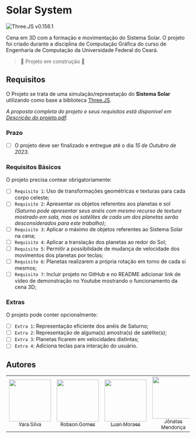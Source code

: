 # Solar System

![Three.JS v0.156.1](https://img.shields.io/badge/Three.JS-0.156.1-gray?logo=threedotjs&labelColor=000000)


Cena em 3D com a formação e movimentação do Sistema Solar. O projeto foi criado durante a disciplina de Computação Gráfica do curso de Engenharia de Computação da Universidade Federal do Ceará.

> :construction: Projeto em construção :construction:

## Requisitos
O Projeto se trata de uma simulação/represetação do **Sistema Solar** utilizando como base a biblioteca [Three.JS](https://threejs.org/).

_A proposta completa do projeto e seus requisitos está disponível em [Descrição do projeto.pdf](./Descric%CC%A7a%CC%83o%20do%20projeto.pdf)._

### Prazo
- [ ] O projeto deve ser finalizado e entregue até o dia _15 de Outubro de 2023_.

### Requisitos Básicos
O projeto precisa contear obrigatoriamente:

 - [ ] `Requisito 1`: Uso de transformações geométricas e texturas para cada corpo celeste;
 - [ ] `Requisito 2`: Apresentar os objetos referentes aos planetas e sol  
       _(Saturno pode apresentar seus anéis com mesmo recurso de textura mostrado em sala, mas os satélites de cada um dos planetas serão desconsiderados para este trabalho)_;
 - [ ] `Requisito 3`: Aplicar o máximo de objetos referentes ao Sistema Solar na cena;
 - [ ] `Requisito 4`: Aplicar a translação dos planetas ao redor do Sol;
 - [ ] `Requisito 5`: Permitir a possibilidade de mudança de velocidade dos movimentos dos planetas por teclas;
 - [ ] `Requisito 6`: Planetas realizarem a própria rotação em torno de cada si mesmos;
 - [ ] `Requisito 7`: Incluir projeto no GitHub e no README adicionar link de vídeo de demonstração no Youtube mostrando o funcionamento da cena 3D;

### Extras
O projeto pode conter opcionalmente:

 - [ ] `Extra 1`: Representação eficiente dos anéis de Saturno;
 - [ ] `Extra 2`: Representação de alguma(s) amostra(s) de satélite(s);
 - [ ] `Extra 3`: Planetas ficarem em velocidades distintas;
 - [ ] `Extra 4`: Adiciona teclas para interação do usuário.

## Autores

<table>
  <tr>
    <td align="center">
      <a href="#" target="_blank">
        <img loading="lazy" src="https://icon-library.com/images/generic-user-icon/generic-user-icon-13.jpg" width=115 >
        <br>
        <sub>Yara Silva</sub>
      </a>
    </td>
    <td align="center">
      <a href="https://github.com/rob-ec" target="_blank">
        <img loading="lazy" src="https://avatars.githubusercontent.com/u/20346702?v=4" width=115 >
        <br>
        <sub>Robson Gomes</sub>
      </a>
    </td>
    <td align="center">
      <a href="https://github.com/luanmooraes" target="_blank">
        <img loading="lazy" src="https://avatars.githubusercontent.com/u/65193369?v=4" width=115 >
        <br>
        <sub>Luan Moraes</sub>
      </a>
    </td>
    <td align="center">
      <a href="https://github.com/Jonatasmvb" target="_blank">
        <img loading="lazy" src="https://avatars.githubusercontent.com/u/65560536?v=4" width=115 >
        <br>
        <sub>Jônatas Mendonça</sub>
      </a>
    </td>
    <td align="center">
      <a href="#" target="_blank">
        <img loading="lazy" src="https://icon-library.com/images/generic-user-icon/generic-user-icon-13.jpg" width=115 >
        <br>
        <sub>Jonas Fontenele</sub>
      </a>
    </td>
    <td align="center">
      <a href="#" target="_blank">
        <img loading="lazy" src="https://icon-library.com/images/generic-user-icon/generic-user-icon-13.jpg" width=115 >
        <br>
        <sub>Vinícius Santos</sub>
      </a>
    </td>
  </tr>
</table>
